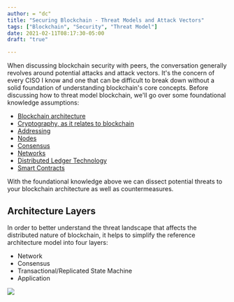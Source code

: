 ```yaml
---
author: = "dc"
title: "Securing Blockchain - Threat Models and Attack Vectors"
tags: ["Blockchain", "Security", "Threat Model"]
date: 2021-02-11T08:17:30-05:00
draft: "true"

---
```


When discussing blockchain security with peers, the conversation generally revolves around potential attacks and attack vectors. It's the concern of every CISO I know and one that can be difficult to break down without a solid foundation of understanding blockchain's core concepts. Before discussing how to threat model blockchain, we'll go over some foundational knowledge assumptions:

* [Blockchain architecture](https://www.computerworld.com/article/3191077/what-is-blockchain-the-complete-guide.html)
* [Cryptography, as it relates to blockchain](https://www.upgrad.com/blog/cryptography-in-blockchain)
* [Addressing](https://blockgeeks.com/guides/blockchain-address-101/)
* [Nodes](https://medium.com/coinmonks/blockchain-what-is-a-node-or-masternode-and-what-does-it-do-4d9a4200938f)
* [Consensus](https://www.geeksforgeeks.org/consensus-algorithms-in-blockchain)
* [Networks](https://iltanet.org/blogs/deborah-dobson/2018/02/13/the-4-types-of-blockchain-networks-explained?ssopc=1)
* [Distributed Ledger Technology](https://www.r3.com/blockchain-101/)
* [Smart Contracts](https://blockgeeks.com/guides/smart-contracts/)

With the foundational knowledge above we can dissect potential threats to your blockchain architecture as well as countermeasures.

## Architecture Layers

In order to better understand the threat landscape that affects the distributed nature of blockchain, it helps to simplify the reference architecture model into four layers:

* Network
* Consensus
* Transactional/Replicated State Machine
* Application

![](/images/blockchain-arch-layers.png)
